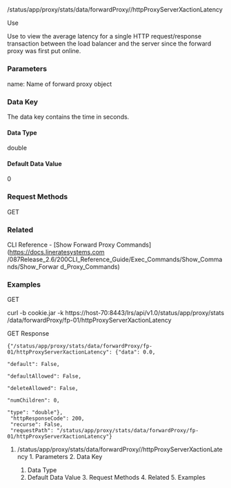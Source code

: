 ##
/status/app/proxy/stats/data/forwardProxy/<name>/httpProxyServerXactionLatency

Use

Use to view the average latency for a single HTTP request/response transaction
between the load balancer and the server since the forward proxy was first put
online.

### Parameters

name: Name of forward proxy object

### Data Key

The data key contains the time in seconds.

#### Data Type

double

#### Default Data Value

0

### Request Methods

GET

### Related

CLI Reference - [Show Forward Proxy Commands](https://docs.lineratesystems.com
/087Release_2.6/200CLI_Reference_Guide/Exec_Commands/Show_Commands/Show_Forwar
d_Proxy_Commands)

### Examples

GET

curl -b cookie.jar -k https://host-70:8443/lrs/api/v1.0/status/app/proxy/stats
/data/forwardProxy/fp-01/httpProxyServerXactionLatency

GET Response

    
    
    {"/status/app/proxy/stats/data/forwardProxy/fp-01/httpProxyServerXactionLatency": {"data": 0.0,
                                                                                        "default": False,
                                                                                        "defaultAllowed": False,
                                                                                        "deleteAllowed": False,
                                                                                        "numChildren": 0,
                                                                                        "type": "double"},
     "httpResponseCode": 200,
     "recurse": False,
     "requestPath": "/status/app/proxy/stats/data/forwardProxy/fp-01/httpProxyServerXactionLatency"}
    

  1. /status/app/proxy/stats/data/forwardProxy/<name>/httpProxyServerXactionLatency
    1. Parameters
    2. Data Key
      1. Data Type
      2. Default Data Value
    3. Request Methods
    4. Related
    5. Examples

